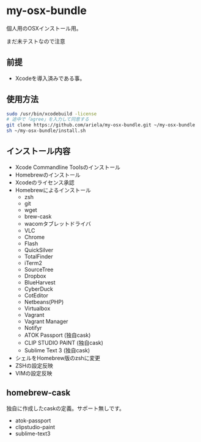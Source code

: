 my-osx-bundle
=============

個人用のOSXインストール用。

まだ未テストなので注意

前提
----
* Xcodeを導入済みである事。

使用方法
--------

```bash
sudo /usr/bin/xcodebuild -license
# 途中で「agree」を入力して同意する
git clone https://github.com/ariela/my-osx-bundle.git ~/my-osx-bundle
sh ~/my-osx-bundle/install.sh
```

インストール内容
----------------
* Xcode Commandline Toolsのインストール
* Homebrewのインストール
* Xcodeのライセンス承認
* Homebrewによるインストール
    * zsh
    * git
    * wget
    * brew-cask
    * wacomタブレットドライバ
    * VLC
    * Chrome
    * Flash
    * QuickSilver
    * TotalFinder
    * iTerm2
    * SourceTree
    * Dropbox
    * BlueHarvest
    * CyberDuck
    * CotEditor
    * Netbeans(PHP)
    * Virtualbox
    * Vagrant
    * Vagrant Manager
    * Notifyr
    * ATOK Passport (独自cask)
    * CLIP STUDIO PAINT (独自cask)
    * Sublime Text 3 (独自cask)
* シェルをHomebrew版のzshに変更
* ZSHの設定反映
* VIMの設定反映

homebrew-cask
-------------
独自に作成したcaskの定義。サポート無しです。

* atok-passport
* clipstudio-paint
* sublime-text3
